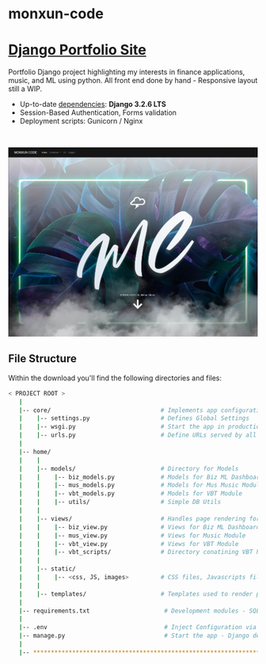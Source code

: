 # monxun-code
# [Django Portfolio Site](http://monxun-code.herokuapp.com/)

Portfolio Django project highlighting my interests in finance applications, music, and ML using python.
All front end done by hand - Responsive layout still a WIP. 


- Up-to-date [dependencies](./requirements.txt): **Django 3.2.6 LTS**
- Session-Based Authentication, Forms validation
- Deployment scripts: Gunicorn / Nginx

<br />

![Monxun-Code Homepage](https://github.com/Monxun/monxun-code/blob/main/homepage.PNG?raw=true)


## File Structure
Within the download you'll find the following directories and files:

```bash
< PROJECT ROOT >
   |
   |-- core/                               # Implements app configuration
   |    |-- settings.py                    # Defines Global Settings
   |    |-- wsgi.py                        # Start the app in production
   |    |-- urls.py                        # Define URLs served by all apps/nodes
   |
   |-- home/
   |    |
   |    |-- models/                        # Directory for Models
   |    |    |-- biz_models.py             # Models for Biz ML Dashboard Module
   |    |    |-- mus_models.py             # Models for Mus Music Module
   |    |    |-- vbt_models.py             # Models for VBT Module
   |    |    |-- utils/                    # Simple DB Utils
   |    |
   |    |-- views/                         # Handles page rendering for apps
   |    |    |-- biz_view.py               # Views for Biz ML Dashboard Module
   |    |    |-- mus_view.py               # Views for Music Module
   |    |    |-- vbt_view.py               # Views for VBT Module
   |    |    |-- vbt_scripts/              # Directory conatining VBT helper scripts
   |    |
   |    |-- static/
   |    |    |-- <css, JS, images>         # CSS files, Javascripts files
   |    |
   |    |-- templates/                     # Templates used to render pages
   |         
   |-- requirements.txt                     # Development modules - SQLite storage
   |
   |-- .env                                 # Inject Configuration via Environment
   |-- manage.py                            # Start the app - Django default start script
   |
   |-- ************************************************************************
```

<br />


